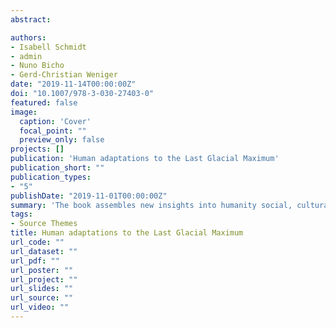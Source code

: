```yaml
---
abstract: 

authors:
- Isabell Schmidt
- admin
- Nuno Bicho
- Gerd-Christian Weniger
date: "2019-11-14T00:00:00Z"
doi: "10.1007/978-3-030-27403-0"
featured: false
image:
  caption: 'Cover'
  focal_point: ""
  preview_only: false
projects: []
publication: 'Human adaptations to the Last Glacial Maximum'
publication_short: ""
publication_types:
- "5"
publishDate: "2019-11-01T00:00:00Z"
summary: 'The book assembles new insights into humanity social, cultural and economic developments during the Last Glacial Maximum in Western Europe and adjacent regions. It gathers original, up-to-date research results on the Solutrean techno-complex, reflecting four major fields of research: data from current excavations; analysis of lithic assemblages; new results from studies on climatic conditions and human-environmental interactions; and insights into artistic expressions. New methodological and analytical approaches are applied, providing significant contributions to Paleolithic research beyond the Last Glacial Maximum.'
tags:
- Source Themes
title: Human adaptations to the Last Glacial Maximum
url_code: ""
url_dataset: ""
url_pdf: ""
url_poster: ""
url_project: ""
url_slides: ""
url_source: ""
url_video: ""
---
```

